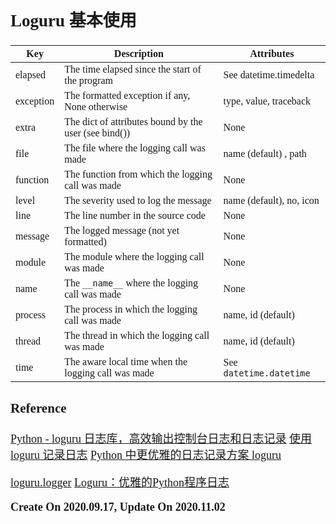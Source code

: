 <font size=4 face='楷体'>

## Loguru 基本使用

| Key       | Description                                           | Attributes               |
| --------- | ----------------------------------------------------- | ------------------------ |
| elapsed   | The time elapsed since the start of the program       | See datetime.timedelta   |
| exception | The formatted exception if any, None otherwise        | type, value, traceback   |
| extra     | The dict of attributes bound by the user (see bind()) | None                     |
| file      | The file where the logging call was made              | name (default) , path    |
| function  | The function from which the logging call was made     | None                     |
| level     | The severity used to log the message                  | name (default), no, icon |
| line      | The line number in the source code                    | None                     |
| message   | The logged message (not yet formatted)                | None                     |
| module    | The module where the logging call was made            | None                     |
| name      | The `__name__` where the logging call was made        | None                     |
| process   | The process in which the logging call was made        | name, id (default)       |
| thread    | The thread in which the logging call was made         | name, id (default)       |
| time      | The aware local time when the logging call was made   | See `datetime.datetime`  |

### Reference

[Python - loguru 日志库，高效输出控制台日志和日志记录](https://www.cnblogs.com/poloyy/p/12435089.html)
[使用 loguru 记录日志](https://www.jianshu.com/p/2945634fe349)
[Python 中更优雅的日志记录方案 loguru](https://cuiqingcai.com/7776.html)

[loguru.logger](https://loguru.readthedocs.io/en/stable/api/logger.html)
[Loguru：优雅的Python程序日志](https://www.jianshu.com/p/0c27ac960546)

**Create On 2020.09.17, Update On 2020.11.02**

